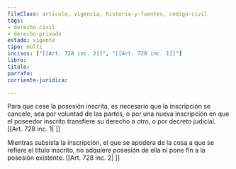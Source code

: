 ```yaml
---
fileClass: articulo, vigencia, historia-y-fuentes, codigo-civil
tags:
- derecho-civil
- derecho-privado
estado: vigente
tipo: multi
incisos: ["[[Art. 728 inc. 2]]", "[[Art. 728 inc. 1]]"]
libro:
titulo:
parrafo:
corriente-juridica:

---
```

Para que cese la posesión inscrita, es necesario que la inscripción se cancele, sea por voluntad de las partes, o por una nueva inscripción en que el poseedor inscrito transfiere su derecho a otro, o por decreto judicial. [[Art. 728 inc. 1| ]]

Mientras subsista la inscripción, el que se apodera de la cosa a que se refiere el título inscrito, no adquiere posesión de ella ni pone fin a la posesión existente. [[Art. 728 inc. 2| ]]